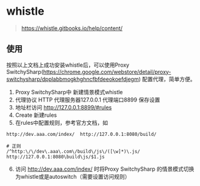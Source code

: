 # whistle

> https://whistle.gitbooks.io/help/content/  

## 使用
按照以上文档上成功安装whistle后，可以使用Proxy SwitchySharp(https://chrome.google.com/webstore/detail/proxy-switchysharp/dpplabbmogkhghncfbfdeeokoefdjegm)  配置代理，简单方便。

1. Proxy SwitchySharp中 新建情景模式whistle
2. 代理协议 HTTP  代理服务器127.0.0.1  代理端口8899 保存设置 
3. 地址栏访问 http://127.0.0.1:8899/#rules 
4. Create 新建rules
5. 在rules中配置规则，参考官方文档，如
```
http://dev.aaa.com/index/  http://127.0.0.1:8080/build/  

# 正则 
/^http:\/\/dev\.aaa\.com\/build\/js\/([\w]*)\.js/ http://127.0.0.1:8080\build\js/$1.js
```
6. 访问 http://dev.aaa.com/index/ 时将Proxy SwitchySharp 的情景模式切换为whistle或是autoswitch（需要设置访问规则）
